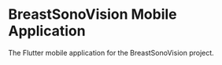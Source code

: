 # BreastSonoVision Mobile Application
The Flutter mobile application for the BreastSonoVision project.
